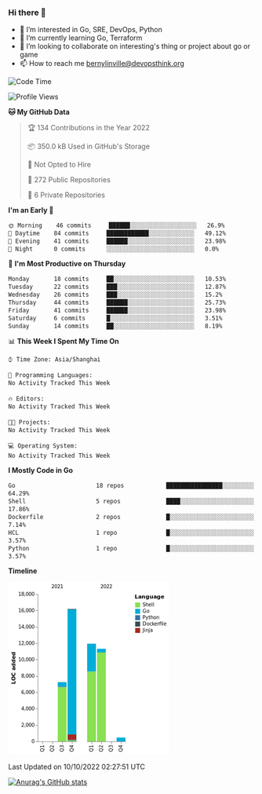 ### Hi there 👋

- 👀 I’m interested in Go, SRE, DevOps, Python
- 🌱 I’m currently learning Go, Terraform
- 👯 I’m looking to collaborate on interesting's thing or project about go or game
- 📫 How to reach me bernylinville@devopsthink.org

<!--START_SECTION:waka-->
![Code Time](http://img.shields.io/badge/Code%20Time-210%20hrs-blue)

![Profile Views](http://img.shields.io/badge/Profile%20Views-0-blue)

**🐱 My GitHub Data** 

> 🏆 134 Contributions in the Year 2022
 > 
> 📦 350.0 kB Used in GitHub's Storage 
 > 
> 🚫 Not Opted to Hire
 > 
> 📜 272 Public Repositories 
 > 
> 🔑 6 Private Repositories  
 > 
**I'm an Early 🐤** 

```text
🌞 Morning    46 commits     ██████░░░░░░░░░░░░░░░░░░░   26.9% 
🌆 Daytime    84 commits     ████████████░░░░░░░░░░░░░   49.12% 
🌃 Evening    41 commits     ██████░░░░░░░░░░░░░░░░░░░   23.98% 
🌙 Night      0 commits      ░░░░░░░░░░░░░░░░░░░░░░░░░   0.0%

```
📅 **I'm Most Productive on Thursday** 

```text
Monday       18 commits     ██░░░░░░░░░░░░░░░░░░░░░░░   10.53% 
Tuesday      22 commits     ███░░░░░░░░░░░░░░░░░░░░░░   12.87% 
Wednesday    26 commits     ███░░░░░░░░░░░░░░░░░░░░░░   15.2% 
Thursday     44 commits     ██████░░░░░░░░░░░░░░░░░░░   25.73% 
Friday       41 commits     ██████░░░░░░░░░░░░░░░░░░░   23.98% 
Saturday     6 commits      █░░░░░░░░░░░░░░░░░░░░░░░░   3.51% 
Sunday       14 commits     ██░░░░░░░░░░░░░░░░░░░░░░░   8.19%

```


📊 **This Week I Spent My Time On** 

```text
⌚︎ Time Zone: Asia/Shanghai

💬 Programming Languages: 
No Activity Tracked This Week

🔥 Editors: 
No Activity Tracked This Week

🐱‍💻 Projects: 
No Activity Tracked This Week

💻 Operating System: 
No Activity Tracked This Week

```

**I Mostly Code in Go** 

```text
Go                       18 repos            ████████████████░░░░░░░░░   64.29% 
Shell                    5 repos             ████░░░░░░░░░░░░░░░░░░░░░   17.86% 
Dockerfile               2 repos             █░░░░░░░░░░░░░░░░░░░░░░░░   7.14% 
HCL                      1 repo              █░░░░░░░░░░░░░░░░░░░░░░░░   3.57% 
Python                   1 repo              █░░░░░░░░░░░░░░░░░░░░░░░░   3.57%

```


**Timeline**

![Chart not found](https://raw.githubusercontent.com/bernylinville/bernylinville/main/charts/bar_graph.png) 


 Last Updated on 10/10/2022 02:27:51 UTC
<!--END_SECTION:waka-->

[![Anurag's GitHub stats](https://github-readme-stats.vercel.app/api?username=bernylinville)](https://github.com/anuraghazra/github-readme-stats)


<!--
**kylechou-dunk/kylechou-dunk** is a ✨ _special_ ✨ repository because its `README.md` (this file) appears on your GitHub profile.

Here are some ideas to get you started:

- 🔭 I’m currently working on ...
- 🌱 I’m currently learning ...
- 👯 I’m looking to collaborate on ...
- 🤔 I’m looking for help with ...
- 💬 Ask me about ...
- 📫 How to reach me: ...
- 😄 Pronouns: ...
- ⚡ Fun fact: ...
-->
